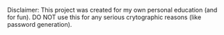 Disclaimer: This project was created for my own personal education (and for fun).
DO NOT use this for any serious crytographic reasons (like password generation).